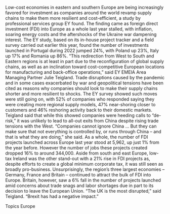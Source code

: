 Low-cost economies in eastern and southern Europe are being increasingly favored for investment as companies around the world revamp supply chains to make them more resilient and cost-efficient, a study by professional services group EY found.
The finding came as foreign direct investment (FDI) into Europe as a whole last year stalled, with inflation, soaring energy costs and the aftershocks of the Ukraine war dampening interest.
The EY study, based on its in-house project tracker and a field survey carried out earlier this year, found the number of investments launched in Portugal during 2022 jumped 24%, with Poland up 23%, Italy up 17% and Romania up 86%.
“This redirection from West to South and Eastern regions is at least in part due to the reconfiguration of global supply chains, as well as an inclination toward cost-competitive European locations for manufacturing and back-office operations,” said EY EMEIA Area Managing Partner Julie Teigland.
Trade disruptions caused by the pandemic and in some cases exacerbated by war and geopolitical tensions have been cited as reasons why companies should look to make their supply chains shorter and more resilient to shocks.
The EY survey showed such moves were still going on, with 52% of companies who responded saying they were creating more regional supply models, 47% near-shoring closer to customers and 46% reshoring activity back to their domestic markets.
Teigland said that while this showed companies were heeding calls to “de-risk,” it was unlikely to lead to all-out exits from China despite rising trade tensions with the West.
“Companies cannot ignore China … But they can make sure that not everything is controlled by, or runs through China – and that is what they are doing,” she said.
As a whole, the number of FDI projects launched across Europe last year stood at 5,962, up just 1% from the year before. However the number of jobs these projects created dropped 16% to around 344,000.
Aside from south and east Europe, low-tax Ireland was the other stand-out with a 21% rise in FDI projects as, despite efforts to create a global minimum corporate tax, it was still seen as broadly pro-business.
Unsurprisingly, the region’s three largest economies – Germany, France and Britain – continued to attract the bulk of FDI into Europe.
Britain, however, saw a 6% fall in the number of projects launched amid concerns about trade snags and labor shortages due in part to its decision to leave the European Union.
“The UK is the most disrupted,” said Teigland. “Brexit has had a negative impact.”

Topics
Europe
